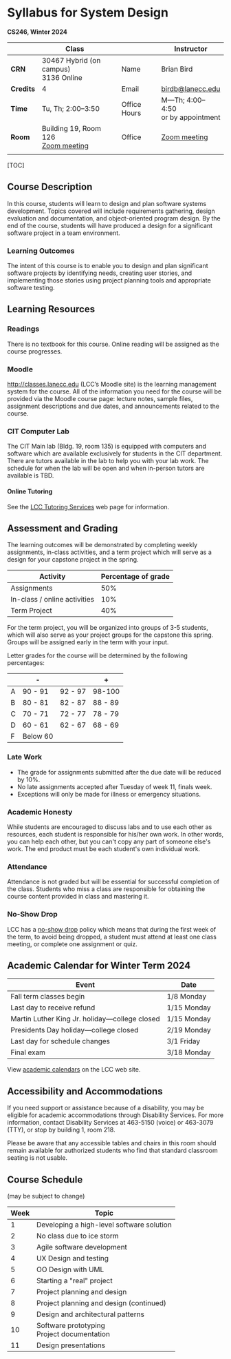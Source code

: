 # Syllabus for System Design

**CS246, Winter 2024**

|     | Class |      |    | Instructor |
| -------- | ------------------------ | ---- | ------------ | ---------------------- |
| **CRN** | 30467 Hybrid (on campus)  <br />3136 Online |      | Name         | Brian Bird             |
| **Credits** | 4                        |      | Email        | birdb@lanecc.edu       |
| **Time** | Tu, Th; 2:00&ndash;3:50 |      | Office Hours | M&mdash;Th; 4:00&ndash;4:50<br /> or by appointment |
| **Room** | Building 19, Room 126<br />[Zoom meeting](https://lanecc.zoom.us/j/93330748572) |      | Office | [Zoom meeting](https://lanecc.zoom.us/j/93655119209) |
|             |                                                              | |  |  |

[TOC]

## Course Description 

In this course, students will learn to design and plan software systems development. Topics covered will include requirements gathering, design evaluation and documentation, and object-oriented program design. By the end of the course, students will have produced a design for a significant software project in a team environment. 

### Learning Outcomes 

The intent of this course is to enable you to design and plan significant software projects by identifying needs, creating user stories, and implementing those stories using project planning tools and appropriate software testing. 



## Learning Resources 

### Readings

There is no textbook for this course. Online reading will be assigned as the course progresses.

### Moodle 

http://classes.lanecc.edu (LCC’s Moodle site) is the learning management system for the course. All of the information you need for the course will be provided via the Moodle course page: lecture notes, sample files, assignment descriptions and due dates, and announcements related to the course. 

### CIT Computer Lab

The CIT Main lab (Bldg. 19, room 135) is equipped with computers and software which are available exclusively for students in the CIT department. There are tutors available in the lab to help you with your lab work. The schedule for when the lab will be open and when in-person tutors are available is TBD.

#### Online Tutoring

See the [LCC Tutoring Services](https://www.lanecc.edu/tutor) web page for information.

## Assessment and Grading

The learning outcomes will be demonstrated by completing weekly assignments, in-class activities, and a term project which will serve as a design for your capstone project in the spring. 

| Activity                     | Percentage of grade |
| ---------------------------- | ------------------- |
| Assignments                  | 50%                 |
| In-class / online activities | 10%                 |
| Term Project                 | 40%                 |

For the term project, you will be organized into groups of 3-5 students, which will also serve as your project groups for the capstone this spring. Groups will be assigned early in the term with your input. 

Letter grades for the course will be determined by the following percentages:        

|      | -        |         | +       |
| ---- | -------- | ------- | ------- |
| A    | 90 - 91  | 92 - 97 | 98-100  |
| B    | 80 - 81  | 82 - 87 | 88 - 89 |
| C    | 70 - 71  | 72 - 77 | 78 - 79 |
| D    | 60 - 61  | 62 - 67 | 68 - 69 |
| F    | Below 60 |         |         |



### Late Work

- The grade for assignments submitted after the due date will be reduced by 10%.
- No late assignments accepted after Tuesday of week 11, finals week.
- Exceptions will only be made for illness or emergency situations.

### Academic Honesty

While students are encouraged to discuss labs and to use each other as resources, each student is responsible for his/her own work. In other words, you can help each other, but you can't copy any part of someone else's work. The end product must be each student's own individual work.

### Attendance

Attendance is not graded but will be essential for successful completion of the class. Students who miss a class are responsible for obtaining the course content provided in class and mastering it. 

### No-Show Drop

LCC has a [no-show drop](https://www.lanecc.edu/esfs/noshow-drops) policy which means that during the first week of the term, to avoid being dropped, a student must attend at least one class meeting, or complete one assignment or quiz.



## Academic Calendar for Winter Term 2024

| Event                                               | Date        |
| --------------------------------------------------- | ----------- |
| Fall term classes begin                             | 1/8 Monday  |
| Last day to receive refund                          | 1/15 Monday |
| Martin Luther King Jr. holiday&mdash;college closed | 1/15 Monday |
| Presidents Day holiday&mdash;college closed         | 2/19 Monday |
| Last day for schedule changes                       | 3/1 Friday  |
| Final exam                                          | 3/18 Monday |

View [academic calendars](https://www.lanecc.edu/calendars/academic-calendar) on the LCC web site.  



## Accessibility and Accommodations

If you need support or assistance because of a disability, you may be eligible for academic accommodations through Disability Services. For more information, contact Disability Services at 463-5150 (voice) or 463-3079 (TTY), or stop by building 1, room 218. 

Please be aware that any accessible tables and chairs in this room should remain available for authorized students who find that standard classroom seating is not usable.



## Course Schedule 

(may be subject to change)

| Week | Topic                                           |
| ---- | ----------------------------------------------- |
| 1    | Developing a high-level software solution       |
| 2    | No class due to ice storm                       |
| 3    | Agile software development                      |
| 4    | UX Design and testing                           |
| 5    | OO Design with UML                              |
| 6    | Starting a "real" project                       |
| 7    | Project planning and design                     |
| 8    | Project planning and design (continued)         |
| 9    | Design and architectural patterns               |
| 10   | Software prototyping<br />Project documentation |
| 11   | Design presentations                            |
